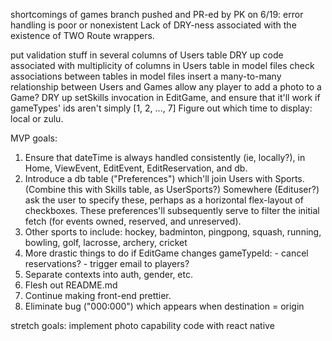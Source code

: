 shortcomings of games branch pushed and PR-ed by PK on  6/19:
    error handling is poor or nonexistent
    Lack of DRY-ness associated with the existence of TWO Route wrappers.

put validation stuff in several columns of Users table
DRY up code associated with multiplicity of columns in Users table
in model files check associations between tables
in model files insert a many-to-many relationship between Users and Games
allow any player to add a photo to a Game?
DRY up setSkills invocation in EditGame, and ensure that it'll work if gameTypes' ids aren't simply [1, 2, ..., 7]
Figure out which time to display: local or zulu.

MVP goals:
1. Ensure that dateTime is always handled consistently (ie, locally?), in Home, ViewEvent, EditEvent, EditReservation, and db.
1. Introduce a db table ("Preferences") which'll join Users with Sports.  (Combine this with Skills table, as UserSports?) Somewhere (Edituser?) ask the user to specify these, perhaps as a horizontal flex-layout of checkboxes. These preferences'll subsequently serve to filter the initial fetch (for events owned, reserved, and unreserved).
1. Other sports to include: hockey, badminton, pingpong, squash, running, bowling, golf, lacrosse, archery, cricket
1. More drastic things to do if EditGame changes gameTypeId:
        - cancel reservations?
        - trigger email to players?
1. Separate contexts into auth, gender, etc.
1. Flesh out README.md
1. Continue making front-end prettier.
1. Eliminate bug ("000:000") which appears when destination = origin

stretch goals:
    implement photo capability
    code with react native
